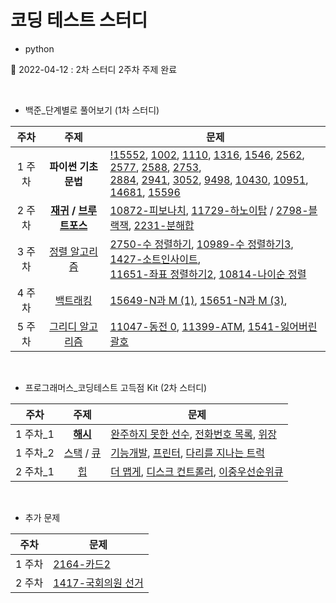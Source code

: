 # 코딩 테스트 스터디


- python

🚀 2022-04-12 : 2차 스터디 2주차 주제 완료

<br>

- 백준_단계별로 풀어보기 (1차 스터디)

|주차|주제|문제|
|:---:|:---:|---|
|1 주차| <strong>파이썬 기초 문법</strong> | [!15552](src/baekjoon/!15552.py), [1002](src/baekjoon/1002.py), [1110](src/baekjoon/1110.py), [1316](src/baekjoon/1316.py), [1546](src/baekjoon/1546.py), [2562](src/baekjoon/2562.py), [2577](src/baekjoon/2577.py), [2588](src/baekjoon/2588.py), [2753](src/baekjoon/2753.py),<br>[2884](src/baekjoon/2884.py), [2941](src/baekjoon/2941.py), [3052](src/baekjoon/3052.py), [9498](src/baekjoon/9498.py), [10430](1src/baekjoon/0430.py), [10951](src/baekjoon/10951.py), [14681](src/baekjoon/14681.py), [15596](src/baekjoon/15596.py)|
|2 주차| <strong>[재귀](https://jangbageum.tistory.com/14) / [브루트포스](https://jangbageum.tistory.com/15)</strong> | [10872-피보나치](src/baekjoon/10872.py), [11729-하노이탑](src/baekjoon/11729.py) / [2798-블랙잭](src/baekjoon/2798.py), [2231-분해합](src/baekjoon/2231.py)|
|3 주차|[정렬 알고리즘](https://jangbageum.tistory.com/16)|[2750-수 정렬하기](src/baekjoon/2750.py), [10989-수 정렬하기3](src/baekjoon/10989.py), [1427-소트인사이트](src/baekjoon/1427.py),<br>[11651-좌표 정렬하기2](src/baekjoon/11651.py), [10814-나이순 정렬](src/baekjoon/10814.py)|
|4 주차|[백트래킹](https://jangbageum.tistory.com/18)|[15649-N과 M (1)](src/baekjoon/15649.py), [15651-N과 M (3)](src/baekjoon/15651.py), |
|5 주차|[그리디 알고리즘](https://jangbageum.tistory.com/19)|[11047-동전 0](src/baekjoon/11047.py), [11399-ATM](src/baekjoon/11399.py), [1541-잃어버린 괄호](src/baekjoon/1541.py)|


<br>

 - 프로그래머스_코딩테스트 고득점 Kit (2차 스터디)

|주차|주제|문제|
|:---:|:---:|---|
|1 주차_1|<strong>[해시](https://jangbageum.tistory.com/20)</strong>| [완주하지 못한 선수](src/programmers/%EC%99%84%EC%A3%BC%ED%95%98%EC%A7%80%20%EB%AA%BB%ED%95%9C%20%EC%84%A0%EC%88%98.py), [전화번호 목록](src/programmers/%EC%A0%84%ED%99%94%EB%B2%88%ED%98%B8%20%EB%AA%A9%EB%A1%9D.py), [위장](src/programmers/%EC%9C%84%EC%9E%A5.py)|
|1 주차_2|[스택](https://jangbageum.tistory.com/21) / [큐](https://jangbageum.tistory.com/22)|[기능개발](src/programmers/%EA%B8%B0%EB%8A%A5%EA%B0%9C%EB%B0%9C.py), [프린터](src/programmers/%ED%94%84%EB%A6%B0%ED%84%B0.py), [다리를 지나는 트럭](src/programmers/%EB%8B%A4%EB%A6%AC%EB%A5%BC%20%EC%A7%80%EB%82%98%EB%8A%94%20%ED%8A%B8%EB%9F%AD.py)|
|2 주차_1|[힙](https://jangbageum.tistory.com/23)|[더 맵게](src/programmers/%EB%8D%94%20%EB%A7%B5%EA%B2%8C.py), [디스크 컨트롤러](src/programmers/%EB%94%94%EC%8A%A4%ED%81%AC%20%EC%BB%A8%ED%8A%B8%EB%A1%A4%EB%9F%AC.py), [이중우선순위큐](src/programmers/%EC%9D%B4%EC%A4%91%EC%9A%B0%EC%84%A0%EC%88%9C%EC%9C%84%ED%81%90.py)|

<br>

- 추가 문제

|주차|문제|
|:---:|---|
|1 주차|[2164-카드2](src/baekjoon/2164.py)|
|2 주차|[1417-국회의원 선거](src/baekjoon/1417.py)